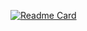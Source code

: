 [![Readme Card](https://github-readme-stats.vercel.app/api/pin/?username=admin-teamproworld&repo=infoboi)](https://github.com/admin-teamproworld/infoboi)
